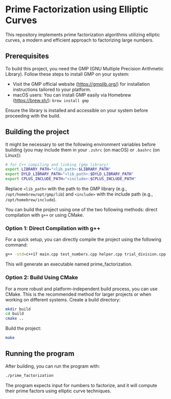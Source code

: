 # Prime Factorization using Elliptic Curves
This repository implements prime factorization algorithms utilizing elliptic curves, a modern and efficient approach to factorizing large numbers.

## Prerequisites
To build this project, you need the GMP (GNU Multiple Precision Arithmetic Library). Follow these steps to install GMP on your system:
- Visit the GMP official website (https://gmplib.org/) for installation instructions tailored to your platform.
- macOS users: You can install GMP easily via Homebrew (https://brew.sh/): ``brew install gmp``

Ensure the library is installed and accessible on your system before proceeding with the build.

## Building the project
It might be necessary to set the following environment variables before building (you may include them in your `.zshrc` (on macOS) or `.bashrc` (on Linux)):
```bash
# for C++ compiling and linking (gmp library)
export LIBRARY_PATH="<lib_path>:$LIBRARY_PATH"
export DYLD_LIBRARY_PATH="<lib_path>:$DYLD_LIBRARY_PATH"
export CPLUS_INCLUDE_PATH="<include>:$CPLUS_INCLUDE_PATH"
```
Replace `<lib_path>` with the path to the GMP library (e.g., `/opt/homebrew/opt/gmp/lib`) and `<include>` with the include path (e.g., `/opt/homebrew/include`).

You can build the project using one of the two following methods: direct compilation with `g++` or using CMake.
### Option 1: Direct Compilation with g++
For a quick setup, you can directly compile the project using the following command:
```bash
g++ -std=c++17 main.cpp test_numbers.cpp helper.cpp trial_division.cpp elliptic_curve.cpp -lgmp -lgmpxx -o prime_factorization
```
This will generate an executable named prime_factorization.
### Option 2: Build Using CMake
For a more robust and platform-independent build process, you can use CMake. This is the recommended method for larger projects or when working on different systems.
Create a build directory:
```bash
mkdir build
cd build
cmake ..
```
Build the project:
```bash
make
```

## Running the program
After building, you can run the program with:
```bash
./prime_factorization
```
The program expects input for numbers to factorize, and it will compute their prime factors using elliptic curve techniques.